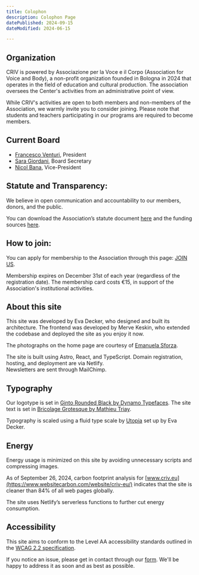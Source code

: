 ```yaml
---
title: Colophon
description: Colophon Page
datePublished: 2024-09-15
dateModified: 2024-06-15

---
```

    

## Organization

CRIV is powered by Associazione per la Voce e il Corpo (Association for Voice and Body), a non-profit organization founded in Bologna in 2024 that operates in the field of education and cultural production. The association oversees the Center's activities from an administrative point of view.

While CRIV's activities are open to both members and non-members of the Association, we warmly invite you to consider joining. Please note that students and teachers participating in our programs are required to become members.

## Current Board

- [Francesco Venturi](people/#francesco-venturi), President
- [Sara Giordani](people/#sara-giordani), Board Secretary
- [Nicol Bana](people/#nicol-bana), Vice-President

## Statute and Transparency:

We believe in open communication and accountability to our members, donors, and the public.

You can download the Association’s statute document [here](#) and the funding sources [here](#).

## How to join:

You can apply for membership to the Association through this page: [JOIN US](#).

Membership expires on December 31st of each year (regardless of the registration date). The membership card costs €15, in support of the Association's institutional activities.

## About this site

This site was developed by Eva Decker, who designed and built its architecture. The frontend was developed by Merve Keskin, who extended the codebase and deployed the site as you enjoy it now.

The photographs on the home page are courtesy of [Emanuela Sforza](people/#emanuela-sforza).

The site is built using Astro, React, and TypeScript. Domain registration, hosting, and deployment are via Netlify.  
Newsletters are sent through MailChimp.

## Typography

Our logotype is set in [Ginto Rounded Black by Dynamo Typefaces](https://abcdinamo.com). The site text is set in [Bricolage Grotesque by Mathieu Triay](https://fonts.google.com/?query=Mathieu+Triay).

Typography is scaled using a fluid type scale by [Utopia](https://utopia.fyi/blog/designing-with-fluid-type-scales/) set up by Eva Decker.

## Energy

Energy usage is minimized on this site by avoiding unnecessary scripts and compressing images.  

As of September 26, 2024, carbon footprint analysis for [www.criv.eu](https://www.websitecarbon.com/website/criv-eu/) indicates that the site is cleaner than 84% of all web pages globally.  

The site uses Netlify’s serverless functions to further cut energy consumption.

## Accessibility

This site aims to conform to the Level AA accessibility standards outlined in the [WCAG 2.2 specification](https://www.w3.org/TR/WCAG22/).

If you notice an issue, please get in contact through our [form](/contact). We'll be happy to address it as soon and as best as possible.


